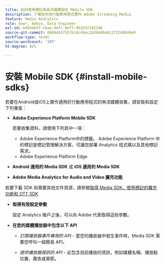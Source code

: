 ```yaml
---
title: 如何使用標記為串流媒體設定 Mobile SDK
description: 了解如何為行動應用程式實作 Adobe Streaming Media。
feature: Media Analytics
role: User, Admin, Data Engineer
exl-id: b4944b5f-cbae-4efc-9ef7-962d3f342240
source-git-commit: 0088d41f557b1dc49ac2b3b6d0a812f22d8849e9
workflow-type: tm+mt
source-wordcount: '197'
ht-degree: 82%

---
```


# 安裝 Mobile SDK {#install-mobile-sdks}

若要在Android或iOS上實作適用於行動應用程式的串流媒體收集，請安裝和設定下列專案：

* **Adobe Experience Platform Mobile SDK**

  若要收集資料，請使用下列其中一項：
   * Adobe Experience Platform中的標籤。 Adobe Experience Platform 中的標記是標記管理解決方案，可讓您部署 Analytics 程式碼以及其他標記需求。
   * Adobe Experience Platform Edge

* **Android 適用的 Media SDK** 或 **iOS 適用的 Media SDK**

* **Adobe Media Analytics for Audio and Video 擴充功能**

若要下載 SDK 和需要其他文件資源，請參閱[取得 Media SDK、使用標記的擴充功能和 OTT SDK](/help/getting-started/download-sdks.md)

* **取得有效設定參數**

  設定 Analytics 帳戶之後，可以向 Adobe 代表取得這些參數。

* **在您的媒體播放器中包含以下 API**

   * *訂閱播放器事件專用的 API* - 當您的播放器中發生事件時，Media SDK 需要您呼叫一組簡易 API。

   * *提供播放器資訊的 API* - 此包含目前播放的資訊，例如媒體名稱、播放點位置、廣告或章節。
